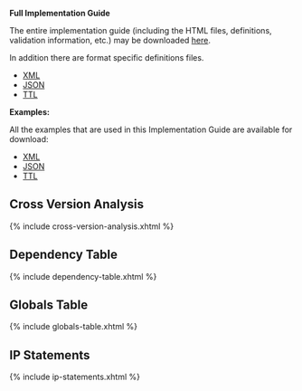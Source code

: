 **Full Implementation Guide**

The entire implementation guide (including the HTML files, definitions, validation information, etc.) may be downloaded [here](full-ig.zip).

In addition there are format specific definitions files.

- [XML](definitions.xml.zip)
- [JSON](definitions.json.zip)
- [TTL](definitions.ttl.zip)

**Examples:**

All the examples that are used in this Implementation Guide are available for download:

- [XML](examples.xml.zip)
- [JSON](examples.json.zip)
- [TTL](examples.ttl.zip)

## Cross Version Analysis

{% include cross-version-analysis.xhtml %}

## Dependency Table

{% include dependency-table.xhtml %}

## Globals Table

{% include globals-table.xhtml %}

## IP Statements

{% include ip-statements.xhtml %}